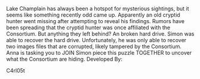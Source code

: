 Lake Champlain has always been a hotspot for mysterious sightings, but it seems like something recently odd came up. Apparently an old cryptid hunter went missing after attempting to reveal his findings. Rumors have been spreading that the cryptid hunter was once affiliated with the Consortium. But anything they left behind? An broken hard drive. Simon was able to recover the hard drive. Unfortunately, he was only able to recover two images files that are corrupted, likely tampered by the Consortium. Anna is tasking you to JOIN Simon piece this puzzle TOGETHER to uncover what the Consortium are hiding.
Developed By:

C4rl05t
